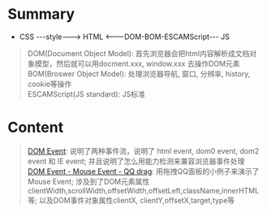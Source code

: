 # Summary
* CSS ---style---> HTML <---DOM-BOM-ESCAMScript--- JS   
> DOM(Document Object Model): 首先浏览器会把html内容解析成文档对象模型，然后就可以用docment.xxx, window.xxx 去操作DOM元素   
> BOM(Broswer Object Model): 处理浏览器导航, 窗口, 分辨率, history, cookie等操作   
> ESCAMScript(JS standard): JS标准   

# Content
> [DOM Event](): 说明了两种事件流，说明了 html event, dom0 event, dom2 event 和 IE event; 并且说明了怎么用能力检测来兼容浏览器事件处理   
> [DOM Event - Mouse Event - QQ drag](): 用拖拽QQ面板的小例子来演示了Mouse Event; 涉及到了DOM元素属性clientWidth,scrollWidth,offsetWidth,offsetLeft,className,innerHTML等;  以及DOM事件对象属性clientX, clientY,offsetX,target,type等   
